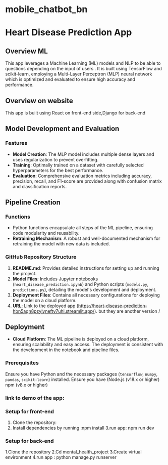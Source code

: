 # mobile_chatbot_bn
# Heart Disease Prediction App

## Overview ML
This app leverages a Machine Learning (ML) models and NLP to be able to questions depending on the input of users . It is built using TensorFlow and scikit-learn, employing a Multi-Layer Perceptron (MLP) neural network which is optimized and evaluated to ensure high accuracy and performance.
## Overview on website 
This app is built using React on front-end side,Django for back-end

## Model Development and Evaluation

### Features
- **Model Creation**: The MLP model includes multiple dense layers and uses regularization to prevent overfitting.
- **Training**: Optimally trained on a dataset with carefully selected hyperparameters for the best performance.
- **Evaluation**: Comprehensive evaluation metrics including accuracy, precision, recall, and F1-score are provided along with confusion matrix and classification reports.

## Pipeline Creation

### Functions
- Python functions encapsulate all steps of the ML pipeline, ensuring code modularity and reusability.
- **Retraining Mechanism**: A robust and well-documented mechanism for retraining the model with new data is included.



### GitHub Repository Structure
1. **README.md**: Provides detailed instructions for setting up and running the project.
2. **Model Files**: Includes Jupyter notebooks (`heart_disease_prediction.ipynb`) and Python scripts (`models.py`, `predictions.py`), detailing the model's development and deployment.
3. **Deployment Files**: Contains all necessary configurations for deploying the model on a cloud platform.
4. **URL**: Link to the deployed app (https://heart-disease-prediction-hbn5aqn8pzylyneftv7uhl.streamlit.app/). but they are another version /

## Deployment

- **Cloud Platform**: The ML pipeline is deployed on a cloud platform, ensuring scalability and easy access. The deployment is consistent with the development in the notebook and pipeline files.


### Prerequisites
Ensure you have Python and the necessary packages (`tensorflow`, `numpy`, `pandas`, `scikit-learn`) installed.
Ensure you have (Node.js (v18.x or higher)
npm (v8.x or higher)

### link to demo of the app:

### Setup for front-end
1. Clone the repository:
2. Install dependencies by running :npm install
3.run  app: npm run dev 
### Setup for back-end
1.Clone the repository 
2.Cd mental_health_project 
3.Create virtual environment 
4.run app : python manage.py runserver
